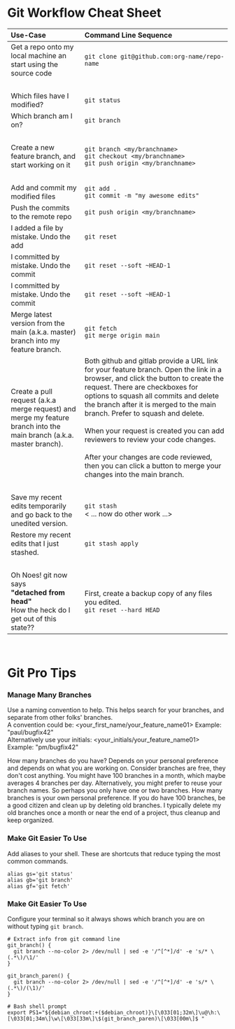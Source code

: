 # Git Workflow Cheat Sheet


| Use-Case                 | Command Line Sequence  | 
| :------------            |:---------------| 
| Get a repo onto my local machine an start using the source code | `git clone git@github.com:org-name/repo-name` |
|  <br> |    |
| Which files have I modified? | `git status` |
| Which branch am I on? | `git branch` |
|  <br> |    |
| Create a new feature branch, and start working on it | `git branch <my/branchname>`<br>`git checkout <my/branchname>`<br>`git push origin <my/branchname>` |
|  <br> |    |
|  Add and commit my modified files | `git add .`<br>`git commit -m "my awesome edits"`    |
|  Push the commits to the remote repo | `git push origin <my/branchname>` |
|  I added a file by mistake. Undo the add | `git reset` |
|  I committed by mistake. Undo the commit | `git reset --soft ~HEAD-1` |
|  I committed by mistake. Undo the commit | `git reset --soft ~HEAD-1` |
|  Merge latest version from the main (a.k.a. master) branch into my feature branch. | `git fetch`<br>`git merge origin main` |
|  Create a pull request (a.k.a merge request)  and merge my feature branch into the main branch (a.k.a. master branch). | Both github and gitlab provide a URL link for your feature branch. Open the link in a browser, and click the button to create the request.  There are checkboxes for options to squash all commits and delete the branch after it is merged to the main branch. Prefer to squash and delete. <br><br>When your request is created you can add reviewers to review your code changes. <br><br>After your changes are code reviewed, then you can click a button to merge your changes into the main branch.|
|  <br> |    |
|  Save my recent edits temporarily and go back to the unedited version. | `git stash`<br>< ... now do other work ...><br> |
|  Restore my recent edits that I just stashed. | `git stash apply` |
|  <br> |    |
|  Oh Noes! git now says <br><b>"detached from head"</b><br>How the heck do I get out of this state?? | First, create a backup copy of any files you edited.<br>`git reset --hard HEAD`|

<br>

# Git Pro Tips

### Manage Many Branches
Use a naming convention to help.  This helps search for your branches, and separate from other folks' branches.<br>
A convention could be:  <your_first_name/your_feature_name01>
Example:  "paul/bugfix42" <br>
Alternatively use your initials:  <your_initials/your_feature_name01>
Example:  "pm/bugfix42" 

How many branches do you have?  Depends on your personal preference and depends on what you are working on.  Consider branches are free, they don't cost anything.  You might have 100 branches in a month, which maybe averages 4 branches per day.  Alternatively, you might prefer to reuse your branch names. So perhaps you only have one or two branches.  How many branches is your own personal preference.  If you do have 100 branches, be a good citizen and clean up by deleting old branches.  I typically delete my old branches once a month or near the end of a project, thus cleanup and keep organized.


### Make Git Easier To Use
Add aliases to your shell.  These are shortcuts that reduce typing the most common commands.

```
alias gs='git status'
alias gb='git branch'
alias gf='git fetch'
```

### Make Git Easier To Use 
Configure your terminal so it always shows which branch you are on without typing `git branch`.

```
# Extract info from git command line
git_branch() {
  git branch --no-color 2> /dev/null | sed -e '/^[^*]/d' -e 's/* \(.*\)/\1/'	
}

git_branch_paren() {
  git branch --no-color 2> /dev/null | sed -e '/^[^*]/d' -e 's/* \(.*\)/(\1)/'
}

# Bash shell prompt
export PS1="${debian_chroot:+($debian_chroot)}\[\033[01;32m\]\u@\h:\[\033[01;34m\]\w\[\033[33m\]\$(git_branch_paren)\[\033[00m\]$ "

```



